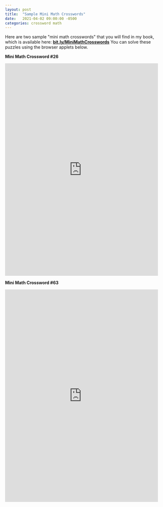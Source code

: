 ```yaml
---
layout: post
title:  "Sample Mini Math Crosswords"
date:   2021-04-02 09:00:00 -0500
categories: crossword math
---
```

Here are two sample "mini math crosswords" that you will find in my book, which is available here: **[bit.ly/MiniMathCrosswords](https://bit.ly/MiniMathCrosswords)**  You can solve these puzzles using the browser applets below.

**Mini Math Crossword #26**

<iframe height="700" width="100%" allowfullscreen="true" style="border:none;width: 100% !important;position: static;display: block !important;margin: 0 !important;"  name="0d9ac93541a65d6caa0127bd0592e947ea15dee6a77241d84fdbf2cdcb11af8d" src="https://amuselabs.com/pmm/crossword?id=67ecab84&set=0d9ac93541a65d6caa0127bd0592e947ea15dee6a77241d84fdbf2cdcb11af8d&embed=1"></iframe>

**Mini Math Crossword #63**

<iframe height="700" width="100%" allowfullscreen="true" style="border:none;width: 100% !important;position: static;display: block !important;margin: 0 !important;"  name="0d9ac93541a65d6caa0127bd0592e947ea15dee6a77241d84fdbf2cdcb11af8d" src="https://amuselabs.com/pmm/crossword?id=a916aac2&set=0d9ac93541a65d6caa0127bd0592e947ea15dee6a77241d84fdbf2cdcb11af8d&embed=1"></iframe>
